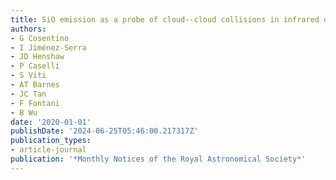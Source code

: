 ```yaml
---
title: SiO emission as a probe of cloud--cloud collisions in infrared dark clouds
authors:
- G Cosentino
- I Jiménez-Serra
- JD Henshaw
- P Caselli
- S Viti
- AT Barnes
- JC Tan
- F Fontani
- B Wu
date: '2020-01-01'
publishDate: '2024-06-25T05:46:00.217317Z'
publication_types:
- article-journal
publication: '*Monthly Notices of the Royal Astronomical Society*'
---
```

